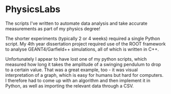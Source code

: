 # PhysicsLabs

The scripts I've written to automate data analysis and take accurate measurements as part of my physics degree!

The shorter experiments (typically 2 or 4 weeks) required a single Python script. My 4th year dissertation project required use of the ROOT framework to analyse GEANT4/Garfield++ simulations, all of which is written in C++.

Unfortunately I appear to have lost one of my python scripts, which measured how long it takes the amplitude of a swinging pendulum to drop to a certain value. That was a great example, too - it was visual interpretation of a graph, which is easy for humans but hard for computers. I therefore had to come up with an algorithm and then implement it in Python, as well as importing the relevant data through a CSV.

